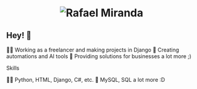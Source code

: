<h1 align="center">
  <img src="https://raw.githubusercontent.com/rafapythonista/rafapythonista/master/name.svg" alt="Rafael Miranda" />
</h1>

## Hey! 👋

👨‍💻 Working as a freelancer and making projects in Django
🧭 Creating automations and AI tools
👥 Providing solutions for businesses
a lot more ;)

Skills

👨‍💻 Python, HTML, Django, C#, etc.
💽 MySQL, SQL
a lot more :D
